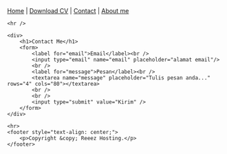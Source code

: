 <!DOCTYPE html>
<html lang="en">

<head>
    <meta charset="UTF-8">
    <meta name="viewport" content="width=device-width, initial-scale=1.0">
    <title>Rerez Hosting</title>
</head>

<body>
    <nav>
        <a href="https://wa.me/6285216955233">Home</a> |
        <a href="https://wa.me/6285216955233">Download CV</a> |
        <a href="https://wa.me/6285216955233">Contact</a> |
        <a href="https://wa.me/6285216955233">About me</a>
    </nav>

    <hr />

    <div>
        <h1>Contact Me</h1>
        <form>
            <label for="email">Email</label><br />
            <input type="email" name="email" placeholder="alamat email"/>
            <br />
            <label for="message">Pesan</label><br />
            <textarea name="message" placeholder="Tulis pesan anda..." rows="4" cols="80"></textarea>
            <br />
            <br />
            <input type="submit" value="Kirim" />
        </form>
    </div>

    <hr>
    <footer style="text-align: center;">
        <p>Copyright &copy; Reeez Hosting.</p>
    </footer>
</body>
</html>
